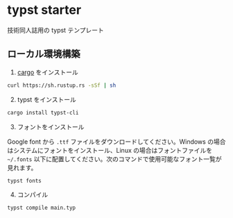 # typst starter

技術同人誌用の typst テンプレート

## ローカル環境構築

1. [cargo](https://doc.rust-lang.org/cargo/getting-started/installation.html) をインストール

```bash
curl https://sh.rustup.rs -sSf | sh
```

2. typst をインストール

```bash
cargo install typst-cli
```

3. フォントをインストール

Google font から `.ttf` ファイルをダウンロードしてください。Windows の場合はシステムにフォントをインストール、Linux の場合はフォントファイルを `~/.fonts` 以下に配置してください。次のコマンドで使用可能なフォント一覧が見れます。

```bash
typst fonts
```

4. コンパイル

```bash
typst compile main.typ
```
